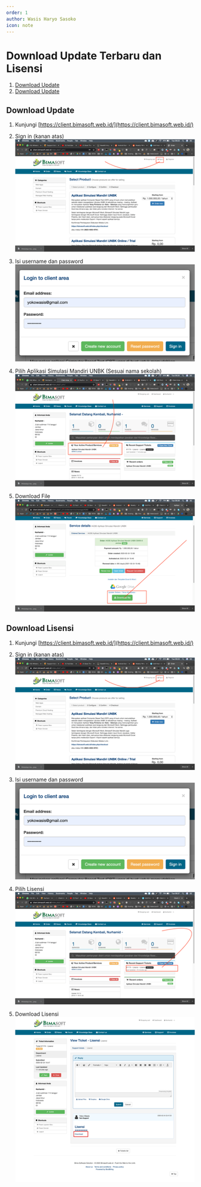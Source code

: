 ```yaml
---
order: 1
author: Wasis Haryo Sasoko
icon: note
---
```

# Download Update Terbaru dan Lisensi

1. [Download Update](#download-update)
2. [Download Update](#download-lisensi)

## Download Update
1. Kunjungi [https://client.bimasoft.web.id/](https://client.bimasoft.web.id/)
2. Sign in (kanan atas)
![](/images/signin.png)

3. Isi username dan password
![](/images/userpass.png)

4. Pilih Aplikasi Simulasi Mandiri UNBK (Sesuai nama sekolah)
![](/images/klikservice.png)

5. Download File
![](/images/downloadfile.png)

## Download Lisensi
1. Kunjungi [https://client.bimasoft.web.id/](https://client.bimasoft.web.id/)
2. Sign in (kanan atas)
![](/images/signin.png)

3. Isi username dan password
![](/images/userpass.png)

4. Pilih Lisensi
![](/images/klik-lisensi.png)

5. Download Lisensi
![](/images/download-lisensi.png)
